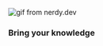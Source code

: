 ![gif from nerdy.dev](https://i.ibb.co/Kz0gDXp/68747470733a2f2f656e637279707465642d74626e302e677374617469632e636f6d2f696d616765733f713d74626e253341.png?raw=true)
### Bring your knowledge

<!--
**KiloulB/KiloulB** is a ✨ _special_ ✨ repository because its `README.md` (this file) appears on your GitHub profile.

Here are some ideas to get you started:

- 🔭 I’m currently working on ...
- 🌱 I’m currently learning ...
- 👯 I’m looking to collaborate on ...
- 🤔 I’m looking for help with ...
- 💬 Ask me about ...
- 📫 How to reach me: ...
- 😄 Pronouns: ...
- ⚡ Fun fact: ...
-->
